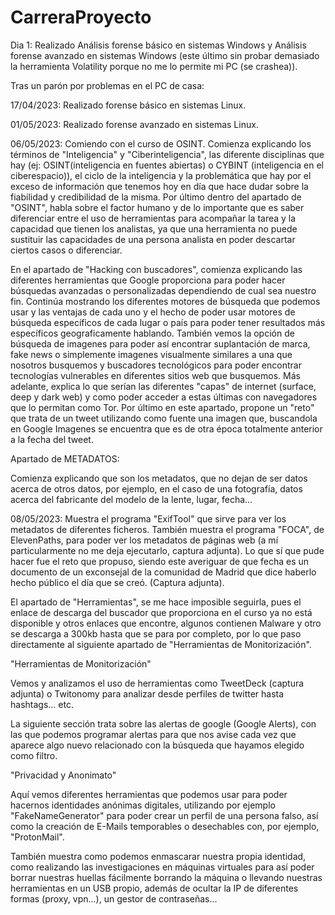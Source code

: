 # CarreraProyecto

Dia 1: Realizado Análisis forense básico en sistemas Windows y Análisis forense avanzado en sistemas Windows (este último sin probar demasiado la herramienta Volatility porque no me lo permite mi PC (se crashea)).

Tras un parón por problemas en el PC de casa:

17/04/2023: Realizado forense básico en sistemas Linux.

01/05/2023: Realizado forense avanzado en sistemas Linux.

06/05/2023: Comiendo con el curso de OSINT. Comienza explicando los términos de "Inteligencia" y "Ciberinteligencia", las diferente disciplinas que hay (ej: OSINT(inteligencia en fuentes abiertas) o CYBINT (inteligencia en el ciberespacio)), el ciclo de la inteligencia y la problemática que hay por el exceso de información que tenemos hoy en día que hace dudar sobre la fiabilidad y credibilidad de la misma. Por último dentro del apartado de "OSINT", habla sobre el factor humano y de lo importante que es saber diferenciar entre el uso de herramientas para acompañar la tarea y la capacidad que tienen los analistas, ya que una herramienta no puede sustituir las capacidades de una persona analista en poder descartar ciertos casos o diferenciar.

En el apartado de "Hacking con buscadores", comienza explicando las diferentes herramientas que Google proporciona para poder hacer búsquedas avanzadas o personalizadas dependiendo de cual sea nuestro fin. Continúa mostrando los diferentes motores de búsqueda que podemos usar y las ventajas de cada uno y el hecho de poder usar motores de búsqueda específicos de cada lugar o país para poder tener resultados más específicos geograficamente hablando. También vemos la opción de búsqueda de imagenes para poder así encontrar suplantación de marca, fake news o simplemente imagenes visualmente similares a una que nosotros busquemos y buscadores tecnológicos para poder encontrar tecnologías vulnerables en diferentes sitios web que busquemos. Más adelante, explica lo que serían las diferentes "capas" de internet (surface, deep y dark web) y como poder acceder a estas últimas con navegadores que lo permitan como Tor. Por último en este apartado, propone un "reto" que trata de un tweet utilizando como fuente una imagen que, buscandola en Google Imagenes se encuentra que es de otra época totalmente anterior a la fecha del tweet.

Apartado de METADATOS:

Comienza explicando que son los metadatos, que no dejan de ser datos acerca de otros datos, por ejemplo, en el caso de una fotografía, datos acerca del fabricante del modelo de la lente, lugar, fecha...

08/05/2023: Muestra el programa "ExifTool" que sirve para ver los metadatos de diferentes ficheros. También muestra el programa "FOCA", de ElevenPaths, para poder ver los metadatos de páginas web (a mí particularmente no me deja ejecutarlo, captura adjunta). Lo que sí que pude hacer fue el reto que propuso, siendo este averiguar de que fecha es un documento de un exconsejal de la comunidad de Madrid que dice haberlo hecho público el día que se creó. (Captura adjunta).

El apartado de "Herramientas", se me hace imposible seguirla, pues el enlace de descarga del buscador que proporciona en el curso ya no está disponible y otros enlaces que encontre, algunos contienen Malware y otro se descarga a 300kb hasta que se para por completo, por lo que paso directamente al siguiente apartado de "Herramientas de Monitorización".

"Herramientas de Monitorización"

Vemos y analizamos el uso de herramientas como TweetDeck (captura adjunta) o Twitonomy para analizar desde perfiles de twitter hasta hashtags... etc.

La siguiente sección trata sobre las alertas de google (Google Alerts), con las que podemos programar alertas para que nos avise cada vez que aparece algo nuevo relacionado con la búsqueda que hayamos elegido como filtro.

"Privacidad y Anonimato"

Aquí vemos diferentes herramientas que podemos usar para poder hacernos identidades anónimas digitales, utilizando por ejemplo "FakeNameGenerator" para poder crear un perfil de una persona falso, así como la creación de E-Mails temporables o desechables con, por ejemplo, "ProtonMail".

También muestra como podemos enmascarar nuestra propia identidad, como realizando las investigaciones en máquinas virtuales para así poder borrar nuestras huellas fácilmente borrando la máquina o llevando nuestras herramientas en un USB propio, además de ocultar la IP de diferentes formas (proxy, vpn...), un gestor de contraseñas...

